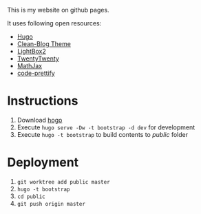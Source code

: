This is my website on github pages.

It uses following open resources:

* [Hugo](http://gohugo.io/)
* [Clean-Blog Theme](http://themes.gohugo.io/startbootstrap-clean-blog/)
* [LightBox2](http://lokeshdhakar.com/projects/lightbox2/)
* [TwentyTwenty](https://github.com/zurb/twentytwenty)
* [MathJax](https://www.mathjax.org)
* [code-prettify](https://github.com/google/code-prettify)

# Instructions

1. Download [hogo](https://github.com/gohugoio/hugo/releases)
2. Execute `hugo serve -Dw -t bootstrap -d dev` for development
3. Execute `hugo -t bootstrap` to build contents to *public* folder

# Deployment

1. `git worktree add public master`
2. `hugo -t bootstrap`
3. `cd public`
4. `git push origin master`
